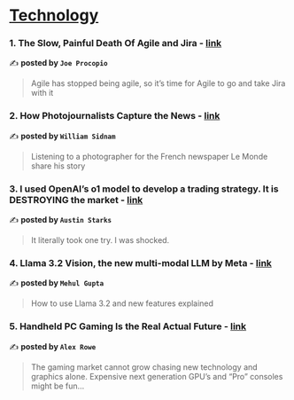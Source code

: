
<h1><a href=https://medium.com/tag/technology/recommended target="_blank" rel="noopener noreferrer">Technology</a></h1>
<h3>1. The Slow, Painful Death Of Agile and Jira - <a href="https://medium.com/entrepreneur-s-handbook/the-slow-painful-death-of-agile-and-jira-c8de04e4269a" target="_blank" rel="noopener noreferrer">link</a></h3>

✍️ **posted by `Joe Procopio`**

<blockquote>Agile has stopped being agile, so it’s time for Agile to go and take Jira with it</blockquote>

<h3>2. How Photojournalists Capture the News - <a href="https://medium.com/full-frame/how-photojournalists-capture-the-news-1a48e6f14a37" target="_blank" rel="noopener noreferrer">link</a></h3>

✍️ **posted by `William Sidnam`**

<blockquote>Listening to a photographer for the French newspaper Le Monde share his story</blockquote>

<h3>3. I used OpenAI’s o1 model to develop a trading strategy. It is DESTROYING the market - <a href="https://medium.com/datadriveninvestor/i-used-openais-o1-model-to-develop-a-trading-strategy-it-is-destroying-the-market-576a6039e8fa" target="_blank" rel="noopener noreferrer">link</a></h3>

✍️ **posted by `Austin Starks`**

<blockquote>It literally took one try. I was shocked.</blockquote>

<h3>4. Llama 3.2 Vision, the new multi-modal LLM by Meta - <a href="https://medium.com/data-science-in-your-pocket/llama-3-2-vision-the-new-multi-modal-llm-by-meta-ebabbd02de52" target="_blank" rel="noopener noreferrer">link</a></h3>

✍️ **posted by `Mehul Gupta`**

<blockquote>How to use Llama 3.2 and new features explained</blockquote>

<h3>5. Handheld PC Gaming Is the Real Actual Future - <a href="https://medium.com/@xander51/handheld-pc-gaming-is-the-real-actual-future-c1c5bbb0031b" target="_blank" rel="noopener noreferrer">link</a></h3>

✍️ **posted by `Alex Rowe`**

<blockquote>The gaming market cannot grow chasing new technology and graphics alone. Expensive next generation GPU’s and “Pro” consoles might be fun…</blockquote>

